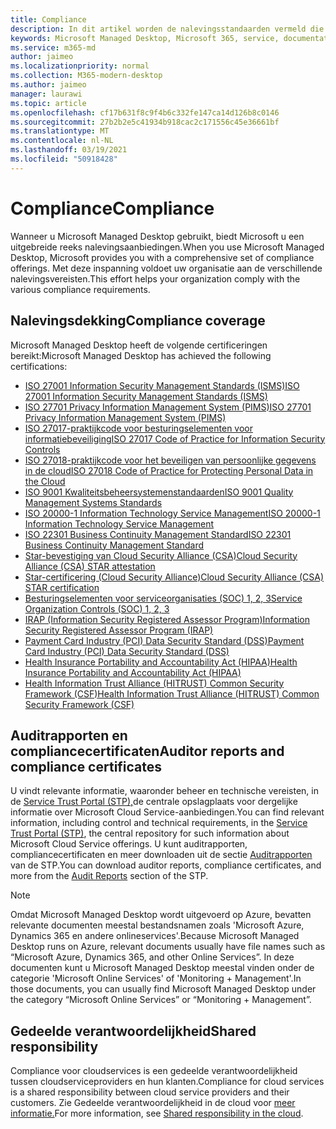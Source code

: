 ```yaml
---
title: Compliance
description: In dit artikel worden de nalevingsstandaarden vermeld die relevant zijn voor Microsoft Managed Desktop.
keywords: Microsoft Managed Desktop, Microsoft 365, service, documentatie
ms.service: m365-md
author: jaimeo
ms.localizationpriority: normal
ms.collection: M365-modern-desktop
ms.author: jaimeo
manager: laurawi
ms.topic: article
ms.openlocfilehash: cf17b631f8c9f4b6c332fe147ca14d126b8c0146
ms.sourcegitcommit: 27b2b2e5c41934b918cac2c171556c45e36661bf
ms.translationtype: MT
ms.contentlocale: nl-NL
ms.lasthandoff: 03/19/2021
ms.locfileid: "50918428"
---
```

# <a name="compliance"></a><span data-ttu-id="2a91d-104">Compliance</span><span class="sxs-lookup"><span data-stu-id="2a91d-104">Compliance</span></span>

<span data-ttu-id="2a91d-105">Wanneer u Microsoft Managed Desktop gebruikt, biedt Microsoft u een uitgebreide reeks nalevingsaanbiedingen.</span><span class="sxs-lookup"><span data-stu-id="2a91d-105">When you use Microsoft Managed Desktop, Microsoft provides you with a comprehensive set of compliance offerings.</span></span> <span data-ttu-id="2a91d-106">Met deze inspanning voldoet uw organisatie aan de verschillende nalevingsvereisten.</span><span class="sxs-lookup"><span data-stu-id="2a91d-106">This effort helps your organization comply with the various compliance requirements.</span></span>

## <a name="compliance-coverage"></a><span data-ttu-id="2a91d-107">Nalevingsdekking</span><span class="sxs-lookup"><span data-stu-id="2a91d-107">Compliance coverage</span></span>

<span data-ttu-id="2a91d-108">Microsoft Managed Desktop heeft de volgende certificeringen bereikt:</span><span class="sxs-lookup"><span data-stu-id="2a91d-108">Microsoft Managed Desktop has achieved the following certifications:</span></span>

- [<span data-ttu-id="2a91d-109">ISO 27001 Information Security Management Standards (ISMS)</span><span class="sxs-lookup"><span data-stu-id="2a91d-109">ISO 27001 Information Security Management Standards (ISMS)</span></span>](/compliance/regulatory/offering-ISO-27001)
- [<span data-ttu-id="2a91d-110">ISO 27701 Privacy Information Management System (PIMS)</span><span class="sxs-lookup"><span data-stu-id="2a91d-110">ISO 27701 Privacy Information Management System (PIMS)</span></span>](/compliance/regulatory/offering-iso-27701)
- [<span data-ttu-id="2a91d-111">ISO 27017-praktijkcode voor besturingselementen voor informatiebeveiliging</span><span class="sxs-lookup"><span data-stu-id="2a91d-111">ISO 27017 Code of Practice for Information Security Controls</span></span>](/compliance/regulatory/offering-ISO-27017)
- [<span data-ttu-id="2a91d-112">ISO 27018-praktijkcode voor het beveiligen van persoonlijke gegevens in de cloud</span><span class="sxs-lookup"><span data-stu-id="2a91d-112">ISO 27018 Code of Practice for Protecting Personal Data in the Cloud</span></span>](/compliance/regulatory/offering-ISO-27018)
- [<span data-ttu-id="2a91d-113">ISO 9001 Kwaliteitsbeheersystemenstandaarden</span><span class="sxs-lookup"><span data-stu-id="2a91d-113">ISO 9001 Quality Management Systems Standards</span></span>](/compliance/regulatory/offering-ISO-9001)
- [<span data-ttu-id="2a91d-114">ISO 20000-1 Information Technology Service Management</span><span class="sxs-lookup"><span data-stu-id="2a91d-114">ISO 20000-1 Information Technology Service Management</span></span>](/compliance/regulatory/offering-ISO-20000-1-2011)
- [<span data-ttu-id="2a91d-115">ISO 22301 Business Continuity Management Standard</span><span class="sxs-lookup"><span data-stu-id="2a91d-115">ISO 22301 Business Continuity Management Standard</span></span>](/compliance/regulatory/offering-ISO-22301)
- [<span data-ttu-id="2a91d-116">Star-bevestiging van Cloud Security Alliance (CSA)</span><span class="sxs-lookup"><span data-stu-id="2a91d-116">Cloud Security Alliance (CSA) STAR attestation</span></span>](/compliance/regulatory/offering-CSA-STAR-Attestation)
- [<span data-ttu-id="2a91d-117">Star-certificering (Cloud Security Alliance)</span><span class="sxs-lookup"><span data-stu-id="2a91d-117">Cloud Security Alliance (CSA) STAR certification</span></span>](/compliance/regulatory/offering-CSA-Star-Certification)
- [<span data-ttu-id="2a91d-118">Besturingselementen voor serviceorganisaties (SOC) 1, 2, 3</span><span class="sxs-lookup"><span data-stu-id="2a91d-118">Service Organization Controls (SOC) 1, 2, 3</span></span>](/compliance/regulatory/offering-SOC)
- [<span data-ttu-id="2a91d-119">IRAP (Information Security Registered Assessor Program)</span><span class="sxs-lookup"><span data-stu-id="2a91d-119">Information Security Registered Assessor Program (IRAP)</span></span>](/compliance/regulatory/offering-ccsl-irap-australia)
- [<span data-ttu-id="2a91d-120">Payment Card Industry (PCI) Data Security Standard (DSS)</span><span class="sxs-lookup"><span data-stu-id="2a91d-120">Payment Card Industry (PCI) Data Security Standard (DSS)</span></span>](/compliance/regulatory/offering-PCI-DSS)
- [<span data-ttu-id="2a91d-121">Health Insurance Portability and Accountability Act (HIPAA)</span><span class="sxs-lookup"><span data-stu-id="2a91d-121">Health Insurance Portability and Accountability Act (HIPAA)</span></span>](/compliance/regulatory/offering-hipaa-hitech)
- [<span data-ttu-id="2a91d-122">Health Information Trust Alliance (HITRUST) Common Security Framework (CSF)</span><span class="sxs-lookup"><span data-stu-id="2a91d-122">Health Information Trust Alliance (HITRUST) Common Security Framework (CSF)</span></span>](/compliance/regulatory/offering-hitrust)


## <a name="auditor-reports-and-compliance-certificates"></a><span data-ttu-id="2a91d-123">Auditrapporten en compliancecertificaten</span><span class="sxs-lookup"><span data-stu-id="2a91d-123">Auditor reports and compliance certificates</span></span>

<span data-ttu-id="2a91d-124">U vindt relevante informatie, waaronder beheer en technische vereisten, in de [Service Trust Portal (STP),](https://servicetrust.microsoft.com/)de centrale opslagplaats voor dergelijke informatie over Microsoft Cloud Service-aanbiedingen.</span><span class="sxs-lookup"><span data-stu-id="2a91d-124">You can find relevant information, including control and technical requirements, in the [Service Trust Portal (STP)](https://servicetrust.microsoft.com/), the central repository for such information about Microsoft Cloud Service offerings.</span></span> <span data-ttu-id="2a91d-125">U kunt auditrapporten, compliancecertificaten en meer downloaden uit de sectie [Auditrapporten](https://servicetrust.microsoft.com/ViewPage/MSComplianceGuide) van de STP.</span><span class="sxs-lookup"><span data-stu-id="2a91d-125">You can download auditor reports, compliance certificates, and more from the [Audit Reports](https://servicetrust.microsoft.com/ViewPage/MSComplianceGuide) section of the STP.</span></span>

> [!NOTE]
> <span data-ttu-id="2a91d-126">Omdat Microsoft Managed Desktop wordt uitgevoerd op Azure, bevatten relevante documenten meestal bestandsnamen zoals 'Microsoft Azure, Dynamics 365 en andere onlineservices'.</span><span class="sxs-lookup"><span data-stu-id="2a91d-126">Because Microsoft Managed Desktop runs on Azure, relevant documents usually have file names such as “Microsoft Azure, Dynamics 365, and other Online Services”.</span></span> <span data-ttu-id="2a91d-127">In deze documenten kunt u Microsoft Managed Desktop meestal vinden onder de categorie 'Microsoft Online Services' of 'Monitoring + Management'.</span><span class="sxs-lookup"><span data-stu-id="2a91d-127">In those documents, you can usually find Microsoft Managed Desktop under the category “Microsoft Online Services” or “Monitoring + Management”.</span></span>

## <a name="shared-responsibility"></a><span data-ttu-id="2a91d-128">Gedeelde verantwoordelijkheid</span><span class="sxs-lookup"><span data-stu-id="2a91d-128">Shared responsibility</span></span>

<span data-ttu-id="2a91d-129">Compliance voor cloudservices is een gedeelde verantwoordelijkheid tussen cloudserviceproviders en hun klanten.</span><span class="sxs-lookup"><span data-stu-id="2a91d-129">Compliance for cloud services is a shared responsibility between cloud service providers and their customers.</span></span> <span data-ttu-id="2a91d-130">Zie Gedeelde verantwoordelijkheid in de cloud voor [meer informatie.](/azure/security/fundamentals/shared-responsibility)</span><span class="sxs-lookup"><span data-stu-id="2a91d-130">For more information, see [Shared responsibility in the cloud](/azure/security/fundamentals/shared-responsibility).</span></span>